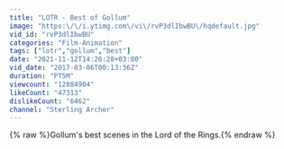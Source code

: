 ```yaml
---
title: "LOTR - Best of Gollum"
image: "https:\/\/i.ytimg.com\/vi\/rvP3dlIbwBU\/hqdefault.jpg"
vid_id: "rvP3dlIbwBU"
categories: "Film-Animation"
tags: ["lotr","gollum","best"]
date: "2021-11-12T14:26:28+03:00"
vid_date: "2017-03-06T00:13:36Z"
duration: "PT5M"
viewcount: "12884904"
likeCount: "47313"
dislikeCount: "6462"
channel: "Sterling Archer"
---
```

{% raw %}Gollum's best scenes in the Lord of the Rings.{% endraw %}
